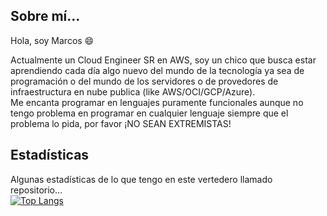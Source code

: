 ## Sobre mí...

Hola, soy Marcos :smile:

Actualmente un Cloud Engineer SR en AWS, soy un chico que busca estar aprendiendo cada día algo nuevo del mundo de la tecnología ya sea de programación o del mundo de los servidores o de provedores de infraestructura en nube publica (like AWS/OCI/GCP/Azure).
<br>
Me encanta programar en lenguajes puramente funcionales aunque no tengo problema en programar en cualquier lenguaje siempre que el problema lo pida, por favor <bold>¡NO SEAN EXTREMISTAS!</bold>

## Estadísticas

Algunas estadísticas de lo que tengo en este vertedero llamado repositorio...
<br>
[![Top Langs](https://github-readme-stats.vercel.app/api/top-langs/?username=marcos-ro&theme=radical&show_icons=true)](https://github.com/anuraghazra/github-readme-stats)
